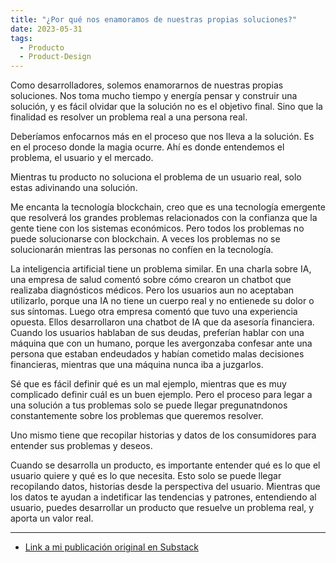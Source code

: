 ```yaml
---
title: "¿Por qué nos enamoramos de nuestras propias soluciones?"
date: 2023-05-31
tags:
  - Producto
  - Product-Design
---
```

Como desarrolladores, solemos enamorarnos de nuestras propias soluciones. Nos toma mucho tiempo y energía pensar y construir una solución, y es fácil olvidar que la solución no es el objetivo final. Sino que la finalidad es resolver un problema real a una persona real.

Deberíamos enfocarnos más en el proceso que nos lleva a la solución. Es en el proceso donde la magia ocurre. Ahí es donde entendemos el problema, el usuario y el mercado.

Mientras tu producto no soluciona el problema de un usuario real, solo estas adivinando una solución.

Me encanta la tecnología blockchain, creo que es una tecnología emergente que resolverá los grandes problemas relacionados con la confianza que la gente tiene con los sistemas económicos. Pero todos los problemas no puede solucionarse con blockchain. A veces los problemas no se solucionarán mientras las personas no confíen en la tecnología.

La inteligencia artificial tiene un problema similar. En una charla sobre IA, una empresa de salud comentó sobre cómo crearon un chatbot que realizaba diagnósticos médicos. Pero los usuarios aun no aceptaban utilizarlo, porque una IA no tiene un cuerpo real y no entienede su dolor o sus síntomas. Luego otra empresa comentó que tuvo una experiencia opuesta. Ellos desarrollaron una chatbot de IA que da asesoría financiera. Cuando los usuarios hablaban de sus deudas, preferían hablar con una máquina que con un humano, porque les avergonzaba confesar ante una persona que estaban endeudados y habían cometido malas decisiones financieras, mientras que una máquina nunca iba a juzgarlos.

Sé que es fácil definir qué es un mal ejemplo, mientras que es muy complicado definir cuál es un buen ejemplo. Pero el proceso para legar a una solución a tus problemas solo se puede llegar pregunatndonos constantemente sobre los problemas que queremos resolver.

Uno mismo tiene que recopilar historias y datos de los consumidores para entender sus problemas y deseos.

Cuando se desarrolla un producto, es importante entender qué es lo que el usuario quiere y qué es lo que necesita. Esto solo se puede llegar recopilando datos, historias desde la perspectiva del usuario. Mientras que los datos te ayudan a indetificar las tendencias y patrones, entendiendo al usuario, puedes desarrollar un producto que resuelve un problema real, y aporta un valor real.

---

- [Link a mi publicación original en Substack](https://open.substack.com/pub/miguel1man/p/why-you-should-still-learn-to-write?r=1r9qo6&utm_campaign=post&utm_medium=web)
